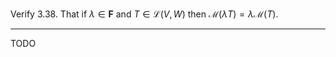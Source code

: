 Verify 3.38. That if $\lambda \in \mathbf F$ and $T \in \mathcal L(V,W)$ then $\mathcal M(\lambda T) = \lambda \mathcal M(T)$.

---

TODO